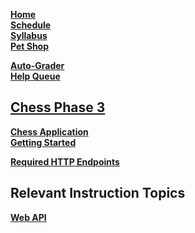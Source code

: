 [**Home**](Home)  
[**Schedule**](Home#outcomes) <!--If structure for schedules is made, they could be moved to wiki-->  
[**Syllabus**](/instruction/syllabus/syllabus.md)  
[**Pet Shop**](/petshop/petshop.md)  

[**Auto-Grader**](https://cs240.click)  
[**Help Queue**](https://help.cs240.click)  

## [**Chess Phase 3**](/chess/3-web-api/web-api.md)

[**Chess Application**](/chess/chess.md)  
[**Getting Started**](/chess/3-web-api/getting-started.md)  

<!--In-Page Links-->
[**Required HTTP Endpoints**](/chess/3-web-api/web-api.md#required-http-endpoints)  

## Relevant Instruction Topics

[**Web API**](/instruction/web-api/web-api.md)  
